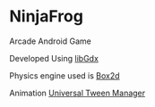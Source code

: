 # NinjaFrog
Arcade Android Game 


Developed Using [libGdx](https://github.com/libgdx/libgdx) 

Physics engine used is [Box2d](https://github.com/libgdx/libgdx/wiki/Box2d)

Animation [Universal Tween Manager](https://github.com/libgdx/libgdx/wiki/Universal-Tween-Engine)
